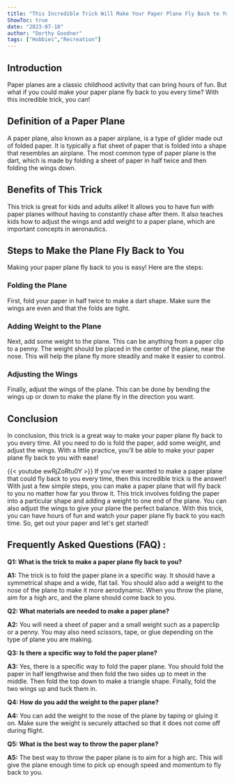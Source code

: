 ```yaml
---
title: "This Incredible Trick Will Make Your Paper Plane Fly Back to You Every Time!"
ShowToc: true 
date: "2023-07-18"
author: "Dorthy Goodner" 
tags: ["Hobbies","Recreation"]
---
```

## Introduction 

Paper planes are a classic childhood activity that can bring hours of fun. But what if you could make your paper plane fly back to you every time? With this incredible trick, you can! 

## Definition of a Paper Plane

A paper plane, also known as a paper airplane, is a type of glider made out of folded paper. It is typically a flat sheet of paper that is folded into a shape that resembles an airplane. The most common type of paper plane is the dart, which is made by folding a sheet of paper in half twice and then folding the wings down.

## Benefits of This Trick

This trick is great for kids and adults alike! It allows you to have fun with paper planes without having to constantly chase after them. It also teaches kids how to adjust the wings and add weight to a paper plane, which are important concepts in aeronautics. 

## Steps to Make the Plane Fly Back to You

Making your paper plane fly back to you is easy! Here are the steps: 

### Folding the Plane

First, fold your paper in half twice to make a dart shape. Make sure the wings are even and that the folds are tight. 

### Adding Weight to the Plane

Next, add some weight to the plane. This can be anything from a paper clip to a penny. The weight should be placed in the center of the plane, near the nose. This will help the plane fly more steadily and make it easier to control. 

### Adjusting the Wings

Finally, adjust the wings of the plane. This can be done by bending the wings up or down to make the plane fly in the direction you want. 

## Conclusion

In conclusion, this trick is a great way to make your paper plane fly back to you every time. All you need to do is fold the paper, add some weight, and adjust the wings. With a little practice, you’ll be able to make your paper plane fly back to you with ease!

{{< youtube ewRjZoRtu0Y >}} 
If you've ever wanted to make a paper plane that could fly back to you every time, then this incredible trick is the answer! With just a few simple steps, you can make a paper plane that will fly back to you no matter how far you throw it. This trick involves folding the paper into a particular shape and adding a weight to one end of the plane. You can also adjust the wings to give your plane the perfect balance. With this trick, you can have hours of fun and watch your paper plane fly back to you each time. So, get out your paper and let's get started!

## Frequently Asked Questions (FAQ) :
**Q1: What is the trick to make a paper plane fly back to you?**

**A1:** The trick is to fold the paper plane in a specific way. It should have a symmetrical shape and a wide, flat tail. You should also add a weight to the nose of the plane to make it more aerodynamic. When you throw the plane, aim for a high arc, and the plane should come back to you. 

**Q2: What materials are needed to make a paper plane?**

**A2:** You will need a sheet of paper and a small weight such as a paperclip or a penny. You may also need scissors, tape, or glue depending on the type of plane you are making. 

**Q3: Is there a specific way to fold the paper plane?**

**A3:** Yes, there is a specific way to fold the paper plane. You should fold the paper in half lengthwise and then fold the two sides up to meet in the middle. Then fold the top down to make a triangle shape. Finally, fold the two wings up and tuck them in. 

**Q4: How do you add the weight to the paper plane?**

**A4:** You can add the weight to the nose of the plane by taping or gluing it on. Make sure the weight is securely attached so that it does not come off during flight. 

**Q5: What is the best way to throw the paper plane?**

**A5:** The best way to throw the paper plane is to aim for a high arc. This will give the plane enough time to pick up enough speed and momentum to fly back to you.





